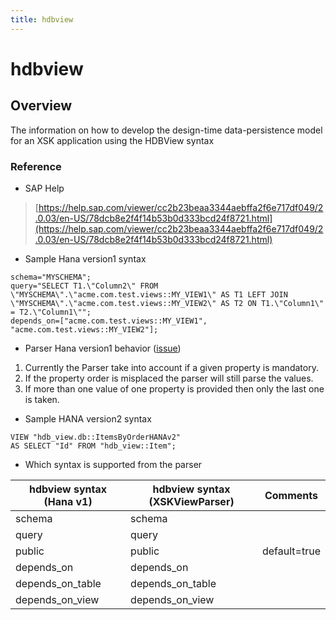 ```yaml
---
title: hdbview
---
```


hdbview
===

## Overview

The information on how to develop the design-time data-persistence model for an XSK application using the HDBView syntax

### Reference

* SAP Help

> [https://help.sap.com/viewer/cc2b23beaa3344aebffa2f6e717df049/2.0.03/en-US/78dcb8e2f4f14b53b0d333bcd24f8721.html](https://help.sap.com/viewer/cc2b23beaa3344aebffa2f6e717df049/2.0.03/en-US/78dcb8e2f4f14b53b0d333bcd24f8721.html)


* Sample Hana version1 syntax

```
schema="MYSCHEMA";
query="SELECT T1.\"Column2\" FROM \"MYSCHEMA\".\"acme.com.test.views::MY_VIEW1\" AS T1 LEFT JOIN \"MYSCHEMA\".\"acme.com.test.views::MY_VIEW2\" AS T2 ON T1.\"Column1\" = T2.\"Column1\"";
depends_on=["acme.com.test.views::MY_VIEW1", "acme.com.test.views::MY_VIEW2"];
```
* Parser Hana version1 behavior ([issue](https://github.com/SAP/xsk/issues/108))
1. Currently the Parser take into account if a given property is mandatory.
1. If the property order is misplaced the parser will still parse the values.
1. If more than one value of one property is provided then only the last one is taken.       

* Sample HANA version2 syntax

```
VIEW "hdb_view.db::ItemsByOrderHANAv2"
AS SELECT "Id" FROM "hdb_view::Item";
```

* Which syntax is supported from the parser

| hdbview syntax (Hana v1) | hdbview syntax (XSKViewParser) | Comments    |
|-------------------------|--------------------------------|--------------|
| schema                  | schema                         |              |
| query                   | query                          |              |
| public                  | public                         | default=true |
| depends_on              | depends_on                     |              |
| depends_on_table        | depends_on_table               |              |
| depends_on_view         | depends_on_view                |              |
